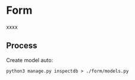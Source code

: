 Form
====
xxxx

Process
----
Create model auto:

    python3 manage.py inspectdb > ./form/models.py
